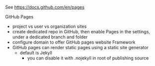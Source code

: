 See https://docs.github.com/en/pages

GitHub Pages
  - project vs user vs organization sites
  - create dedicated repo in GitHub, then enable Pages in the settings, under a
  dedicated branch and folder
  - configure domain to offer GitHub pages website
Framework
  - GitHub pages can render static pages using a static site generator
    - default is Jekyll
      - you can disable it with .nojekyll in root of publishing source

